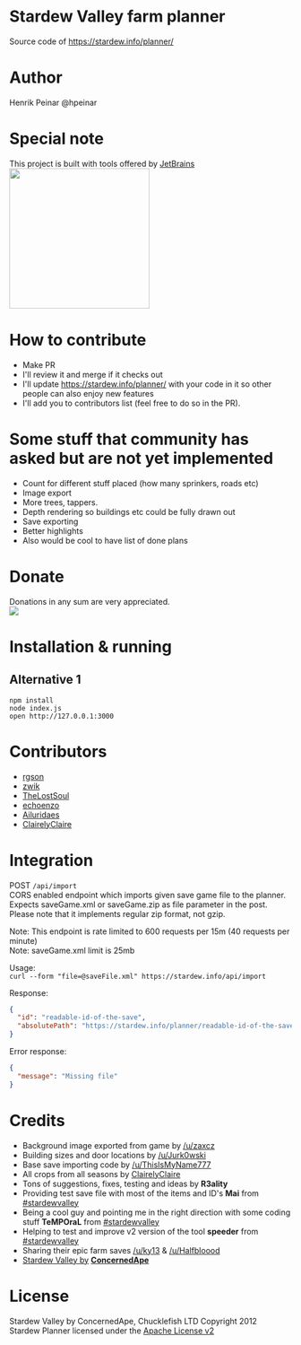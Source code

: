 # Stardew Valley farm planner
Source code of https://stardew.info/planner/

# Author
Henrik Peinar @hpeinar

# Special note
This project is built with tools offered by [JetBrains](https://www.jetbrains.com)
<img src="https://stardew.info/planner/img/jetbrains-logo.png" width="250">

# How to contribute
- Make PR
- I'll review it and merge if it checks out
- I'll update https://stardew.info/planner/ with your code in it so other people can also enjoy new features
- I'll add you to contributors list (feel free to do so in the PR).

# Some stuff that community has asked but are not yet implemented
- Count for different stuff placed (how many sprinkers, roads etc)
- Image export
- More trees, tappers.
- Depth rendering so buildings etc could be fully drawn out
- Save exporting
- Better highlights
- Also would be cool to have list of done plans

# Donate
Donations in any sum are very appreciated.     
[![](https://www.paypalobjects.com/webstatic/mktg/logo/pp_cc_mark_37x23.jpg)](https://www.paypal.com/cgi-bin/webscr?cmd=_s-xclick&hosted_button_id=7SC54QGXFXF6C)

# Installation & running
## Alternative 1
`npm install`    
`node index.js`     
`open http://127.0.0.1:3000`

# Contributors
- [rgson](https://github.com/rgson)
- [zwik](https://github.com/zwik)
- [TheLostSoul](https://github.com/TheLostSoul)    
- [echoenzo](https://github.com/echoenzo)
- [Ailuridaes](https://github.com/Ailuridaes)
- [ClairelyClaire](https://github.com/ClairelyClaire)

# Integration
POST `/api/import`     
CORS enabled endpoint which imports given save game file to the planner.     
Expects saveGame.xml or saveGame.zip as file parameter in the post. Please note that it implements regular zip format, not gzip.    
    
Note: This endpoint is rate limited to 600 requests per 15m (40 requests per minute)         
Note: saveGame.xml limit is 25mb    
      
Usage:      
`curl --form "file=@saveFile.xml" https://stardew.info/api/import`    
      
Response:     
```json
{
  "id": "readable-id-of-the-save",
  "absolutePath": "https://stardew.info/planner/readable-id-of-the-save"
}
```
     
Error response:     
```json 
{
  "message": "Missing file"
}
```

# Credits
- Background image exported from game by [/u/zaxcz](https://www.reddit.com/user/zaxcz)
- Building sizes and door locations by [/u/Jurk0wski](https://www.reddit.com/user/Jurk0wski)
- Base save importing code by [/u/ThisIsMyName777](https://www.reddit.com/user/ThisIsMyName777)
- All crops from all seasons by [ClairelyClaire](https://github.com/ClairelyClaire)
- Tons of suggestions, fixes, testing and ideas by **R3ality**
- Providing test save file with most of the items and ID's **Mai** from [#stardewvalley](irc://irc.freenode.net/stardewvalley)
- Being a cool guy and pointing me in the right direction with some coding stuff **TeMPOraL** from [#stardewvalley](irc://irc.freenode.net/stardewvalley)
- Helping to test and improve v2 version of the tool **speeder** from [#stardewvalley](irc://irc.freenode.net/stardew-modding)
- Sharing their epic farm saves [/u/ky13](https://www.reddit.com/user/ky13) & [/u/Halfbloood](https://www.reddit.com/user/Halfbloood)
- [Stardew Valley by](http://stardewvalley.net/) **[ConcernedApe](https://www.reddit.com/user/ConcernedApe)**

# License
Stardew Valley by ConcernedApe, Chucklefish LTD Copyright 2012     
Stardew Planner licensed under the [Apache License v2](https://github.com/hpeinar/stardewplanner/blob/master/LICENSE.md)
